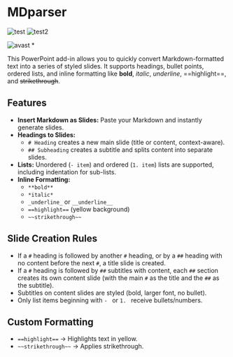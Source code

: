 # MDparser
![test](https://badgen.net/badge/status/stable/green?icon=github)
![test2](https://badgen.net/badge/latest/v1.0/blue?icon=version)

![avast](https://i.ibb.co/pr2hn5z/Avast-Safe2.png) *

This PowerPoint add-in allows you to quickly convert Markdown-formatted text into a series of styled slides. It supports headings, bullet points, ordered lists, and inline formatting like **bold**, *italic*, _underline_, ==highlight==, and ~~strikethrough~~.

## Features

- **Insert Markdown as Slides:** Paste your Markdown and instantly generate slides.
- **Headings to Slides:**
  - `# Heading` creates a new main slide (title or content, context-aware).
  - `## Subheading` creates a subtitle and splits content into separate slides.
- **Lists:** Unordered (`- item`) and ordered (`1. item`) lists are supported, including indentation for sub-lists.
- **Inline Formatting:**
  - `**bold**`
  - `*italic*`
  - `_underline_` or `__underline__`
  - `==highlight==` (yellow background)
  - `~~strikethrough~~`
 
## Slide Creation Rules

- If a `#` heading is followed by another `#` heading, or by a `##` heading with no content before the next `#`, a title slide is created.
- If a `#` heading is followed by `##` subtitles with content, each `##` section creates its own content slide (with the main `#` as the title and the `##` as the subtitle).
- Subtitles on content slides are styled (bold, larger font, no bullet).
- Only list items beginning with `- ` or `1. ` receive bullets/numbers.

## Custom Formatting

- `==highlight==` → Highlights text in yellow.
- `~~strikethrough~~` → Applies strikethrough.
